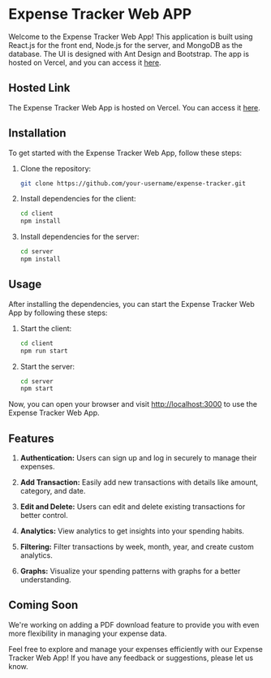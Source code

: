 # Expense Tracker Web APP

Welcome to the Expense Tracker Web App! This application is built using React.js for the front end, Node.js for the server, and MongoDB as the database. The UI is designed with Ant Design and Bootstrap. The app is hosted on Vercel, and you can access it [here](https://expense-tracker-mern-lghc.vercel.app/).

## Hosted Link

The Expense Tracker Web App is hosted on Vercel. You can access it [here](https://expense-tracker-mern-lghc.vercel.app/).

## Installation

To get started with the Expense Tracker Web App, follow these steps:

1. Clone the repository:
    ```bash
    git clone https://github.com/your-username/expense-tracker.git
    ```

2. Install dependencies for the client:
    ```bash
    cd client
    npm install
    ```

3. Install dependencies for the server:
    ```bash
    cd server
    npm install
    ```

## Usage

After installing the dependencies, you can start the Expense Tracker Web App by following these steps:

1. Start the client:
    ```bash
    cd client
    npm run start
    ```

2. Start the server:
    ```bash
    cd server
    npm start
    ```

Now, you can open your browser and visit [http://localhost:3000](http://localhost:3000) to use the Expense Tracker Web App.

## Features

1. **Authentication:** Users can sign up and log in securely to manage their expenses.

2. **Add Transaction:** Easily add new transactions with details like amount, category, and date.

3. **Edit and Delete:** Users can edit and delete existing transactions for better control.

4. **Analytics:** View analytics to get insights into your spending habits.

5. **Filtering:** Filter transactions by week, month, year, and create custom analytics.

6. **Graphs:** Visualize your spending patterns with graphs for a better understanding.

## Coming Soon

We're working on adding a PDF download feature to provide you with even more flexibility in managing your expense data.

Feel free to explore and manage your expenses efficiently with our Expense Tracker Web App! If you have any feedback or suggestions, please let us know.
